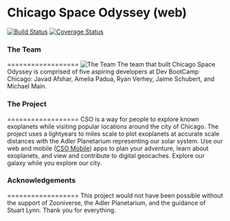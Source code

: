 Chicago Space Odyssey (web)
==================
[![Build Status](https://travis-ci.org/michaelanthonymain/chicago-space-odyssey-web.svg?branch=master)](https://travis-ci.org/michaelanthonymain/chicago-space-odyssey-web) [![Coverage Status](https://coveralls.io/repos/michaelanthonymain/chicago-space-odyssey-web/badge.png)](https://coveralls.io/r/michaelanthonymain/chicago-space-odyssey-web)

### The Team
==================
![The Team](http://i.imgur.com/8jovpJx.jpg)
The team that built Chicago Space Odyssey is comprised of five aspiring developers at Dev BootCamp Chicago: Javad Afshar, Amelia Padua, Ryan Verhey, Jaime Schubert, and Michael Main.

### The Project
==================
CSO is a way for people to explore known exoplanets while visiting popular locations around the city of Chicago. The project uses a lightyears to miles scale to plot exoplanets at accurate scale distances with the Adler Planetarium representing our solar system. Use our web and mobile ([CSO Mobile](https://github.com/mjafshar/tosche-station-mobile "CSO Mobile")) apps to plan your adventure, learn about exoplanets, and view and contribute to digital geocaches. Explore our galaxy while you explore our city. 

### Acknowledgements
==================
This project would not have been possible without the support of Zooniverse, the Adler Planetarium, and the guidance of Stuart Lynn. Thank you for everything.
